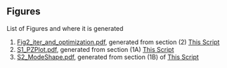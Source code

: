 **Figures**
---
List of Figures and where it is generated

1. [Fig2_iter_and_optimization.pdf](./Fig2_iter_and_optimization.pdf), generated from section (2) [This Script](../MATLAB/img_gen.m)
3. [S1_PZPlot.pdf](./S1_PZPlot.pdf), generated from section (1A) [This Script](../MATLAB/img_gen.m)
4. [S2_ModeShape.pdf](./S2_ModeShape.pdf), generated from section (1B) of [This Script](../MATLAB/img_gen.m)
